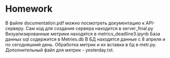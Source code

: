# Homework
В файле documentation.pdf можно посмотреть документацию к API-серверу. Сам код для создания сервера находится в server_final.py Визуализированные метрики находятся в metrics_deadline3.ipynb База данных sql содержится в Metries.db В БД находятся данные с 8 апреля и по сегодняшний день. Обработка метрик и их вставка в бд в metr.py. Дополнительный файл для метрик - yesterday.txt.
